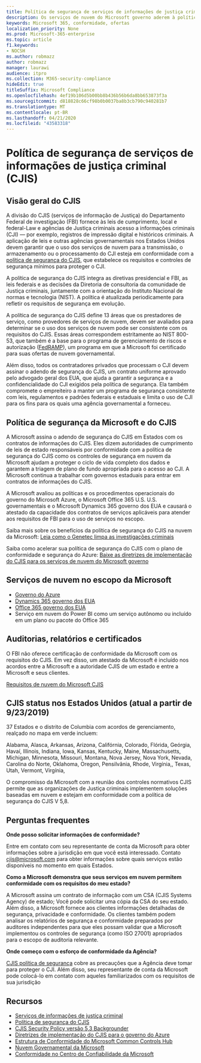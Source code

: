 ```yaml
---
title: Política de segurança de serviços de informações de justiça criminal (CJIS)
description: Os serviços de nuvem do Microsoft governo aderem à política de segurança de serviços de informações de justiça criminal dos EUA.
keywords: Microsoft 365, conformidade, ofertas
localization_priority: None
ms.prod: Microsoft-365-enterprise
ms.topic: article
f1.keywords:
- NOCSH
ms.author: robmazz
author: robmazz
manager: laurawi
audience: itpro
ms.collection: M365-security-compliance
hideEdit: true
titleSuffix: Microsoft Compliance
ms.openlocfilehash: 4ef19b106d5b00bb8b436b56b6da8bb653873f3a
ms.sourcegitcommit: d818828c66cf98b0b0037ba8b3cb790c940281b7
ms.translationtype: MT
ms.contentlocale: pt-BR
ms.lasthandoff: 04/21/2020
ms.locfileid: "43583318"
---
```

# <a name="criminal-justice-information-services-cjis-security-policy"></a>Política de segurança de serviços de informações de justiça criminal (CJIS)

## <a name="cjis-overview"></a>Visão geral do CJIS

A divisão do CJIS (serviços de informação de Justiça) do Departamento Federal de investigação (FBI) fornece às leis de cumprimento, local e federal-Law e agências de Justiça criminais acesso a informações criminais (CJI) — por exemplo, registros de impressão digital e históricos criminais. A aplicação de leis e outras agências governamentais nos Estados Unidos devem garantir que o uso dos serviços de nuvem para a transmissão, o armazenamento ou o processamento do CJI esteja em conformidade com a [política de segurança do CJIS](https://aka.ms/cjis-security-policy), que estabelece os requisitos e controles de segurança mínimos para proteger o CJI.

A política de segurança do CJIS integra as diretivas presidencial e FBI, as leis federais e as decisões da Diretoria de consultoria da comunidade de Justiça criminais, juntamente com a orientação do Instituto Nacional de normas e tecnologia (NIST). A política é atualizada periodicamente para refletir os requisitos de segurança em evolução.

A política de segurança do CJIS define 13 áreas que os prestadores de serviço, como provedores de serviços de nuvem, devem ser avaliados para determinar se o uso dos serviços de nuvem pode ser consistente com os requisitos do CJIS. Essas áreas correspondem estritamente ao NIST 800-53, que também é a base para o programa de gerenciamento de riscos e autorização ([FedRAMP](offering-FedRAMP.md)), um programa em que a Microsoft foi certificado para suas ofertas de nuvem governamental.

Além disso, todos os contratadores privados que processam o CJI devem assinar o adendo de segurança do CJIS, um contrato uniforme aprovado pelo advogado geral dos EUA, que ajuda a garantir a segurança e a confidencialidade do CJI exigidos pela política de segurança. Ela também compromete o empreiteiro a manter um programa de segurança consistente com leis, regulamentos e padrões federais e estaduais e limita o uso de CJI para os fins para os quais uma agência governamental a forneceu.

## <a name="microsoft-and-cjis-security-policy"></a>Política de segurança da Microsoft e do CJIS

A Microsoft assina o adendo de segurança do CJIS em Estados com os contratos de informações do CJIS. Eles dizem autoridades de cumprimento de leis de estado responsáveis por conformidade com a política de segurança do CJIS como os controles de segurança em nuvem da Microsoft ajudam a proteger o ciclo de vida completo dos dados e garantem a triagem de plano de fundo apropriada para o acesso ao CJI. A Microsoft continua a trabalhar com governos estaduais para entrar em contratos de informações do CJIS.

A Microsoft avaliou as políticas e os procedimentos operacionais do governo do Microsoft Azure, o Microsoft Office 365 U.S. U.S. governamentais e o Microsoft Dynamics 365 governo dos EUA e causará o atestado da capacidade dos contratos de serviços aplicáveis para atender aos requisitos de FBI para o uso de serviços no escopo.

Saiba mais sobre os benefícios da política de segurança do CJIS na nuvem da Microsoft: [Leia como o Genetec limpa as investigações criminais](https://customers.microsoft.com/story/genetec)

Saiba como acelerar sua política de segurança do CJIS com o plano de conformidade e segurança do Azure: [Baixe as diretrizes de implementação do CJIS para os serviços de nuvem do Microsoft governo](https://gallery.technet.microsoft.com/CJIS-Implementation-62af7c27)

## <a name="microsoft-in-scope-cloud-services"></a>Serviços de nuvem no escopo da Microsoft

- [Governo do Azure](https://aka.ms/AzureCompliance)
- [Dynamics 365 governo dos EUA](https://aka.ms/d365-compliance-list)
- [Office 365 governo dos EUA](https://go.microsoft.com/fwlink/p/?LinkID=2077751)
- Serviço em nuvem do Power BI como um serviço autônomo ou incluído em um plano ou pacote do Office 365

## <a name="audits-reports-and-certificates"></a>Auditorias, relatórios e certificados

O FBI não oferece certificação de conformidade da Microsoft com os requisitos do CJIS. Em vez disso, um atestado da Microsoft é incluído nos acordos entre a Microsoft e a autoridade CJIS de um estado e entre a Microsoft e seus clientes.

[Requisitos de nuvem do Microsoft CJIS](https://aka.ms/MicrosoftCJISCloudRequirements)

## <a name="cjis-status-in-the-united-states-current-as-of-9232019"></a>CJIS status nos Estados Unidos (atual a partir de 9/23/2019)

37 Estados e o distrito de Columbia com acordos de gerenciamento, realçado no mapa em verde incluem:

Alabama, Alasca, Arkansas, Arizona, Califórnia, Colorado, Flórida, Geórgia, Havaí, Illinois, Indiana, Iowa, Kansas, Kentucky, Maine, Massachusetts, Michigan, Minnesota, Missouri, Montana, Nova Jersey, Nova York, Nevada, Carolina do Norte, Oklahoma, Oregon, Pensilvânia, Rhode, Virgínia,, Texas, Utah, Vermont, Virgínia,

O compromisso da Microsoft com a reunião dos controles normativos CJIS permite que as organizações de Justiça criminais implementem soluções baseadas em nuvem e estejam em conformidade com a política de segurança do CJIS V 5,8.

## <a name="frequently-asked-questions"></a>Perguntas frequentes

**Onde posso solicitar informações de conformidade?**

Entre em contato com seu representante de conta da Microsoft para obter informações sobre a jurisdição em que você está interessado. Contato <cjis@microsoft.com> para obter informações sobre quais serviços estão disponíveis no momento em quais Estados.

**Como a Microsoft demonstra que seus serviços em nuvem permitem conformidade com os requisitos do meu estado?**

A Microsoft assina um contrato de informação com um CSA (CJIS Systems Agency) de estado; Você pode solicitar uma cópia da CSA do seu estado. Além disso, a Microsoft fornece aos clientes informações detalhadas de segurança, privacidade e conformidade. Os clientes também podem analisar os relatórios de segurança e conformidade preparados por auditores independentes para que eles possam validar que a Microsoft implementou os controles de segurança (como ISO 27001) apropriados para o escopo de auditoria relevante.

**Onde começo com o esforço de conformidade da Agência?**

[CJIS política de segurança](https://aka.ms/cjis-security-policy) cobre as precauções que a Agência deve tomar para proteger o CJI. Além disso, seu representante de conta da Microsoft pode colocá-lo em contato com aqueles familiarizados com os requisitos de sua jurisdição

## <a name="resources"></a>Recursos

- [Serviços de informações de justiça criminal](https://aka.ms/cjis)
- [Política de segurança do CJIS](https://aka.ms/cjis-security-policy)
- [CJIS Security Policy versão 5,3 Backgrounder](https://aka.ms/cjis-backgrounder)
- [Diretrizes de implementação do CJIS para o governo do Azure](https://aka.ms/cjisimplementationguidelines)
- [Estrutura de Conformidade do Microsoft Common Controls Hub](https://www.microsoft.com/trustcenter/common-controls-hub)
- [Nuvem Governamental da Microsoft](https://go.microsoft.com/fwlink/?linkid=2087246)
- [Conformidade no Centro de Confiabilidade da Microsoft](https://www.microsoft.com/trust-center/compliance/compliance-overview)
